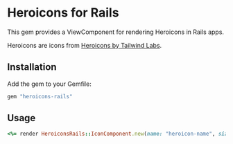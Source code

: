 # Heroicons for Rails

This gem provides a ViewComponent for rendering Heroicons in Rails apps.

Heroicons are icons from [Heroicons by Tailwind Labs](https://heroicons.com/).

## Installation

Add the gem to your Gemfile:

```ruby
gem "heroicons-rails"
```

## Usage

```ruby
<%= render HeroiconsRails::IconComponent.new(name: "heroicon-name", size: 16, style: "solid", classes: ["text-red-500"]) %>
```

